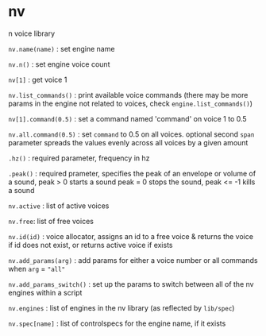 # nv
n voice library

`nv.name(name)` : set engine name

`nv.n()` : set engine voice count

`nv[1]` : get voice 1

`nv.list_commands()` : print available voice commands (there may be more params in the engine not related to voices, check `engine.list_commands()`)

`nv[1].command(0.5)` : set a command named 'command' on voice 1 to 0.5

`nv.all.command(0.5)` : set `command` to 0.5 on all voices. optional second `span` parameter spreads the values evenly across all voices by a given amount

`.hz()` : required parameter, frequency in hz

`.peak()` : required prameter, specifies the peak of an envelope or volume of a sound, peak > 0 starts a sound peak = 0 stops the sound, peak <= -1 kills a sound

`nv.active` : list of active voices

`nv.free`: list of free voices

`nv.id(id)` : voice allocator, assigns an id to a free voice & returns the voice if id does not exist, or returns active voice if exists

`nv.add_params(arg)` : add params for either a voice number or all commands when `arg` = `"all"`

`nv.add_params_switch()` : set up the params to switch between all of the nv engines within a script

`nv.engines` : list of engines in the nv library (as reflected by `lib/spec`)

`nv.spec[name]` : list of controlspecs for the engine name, if it exists
